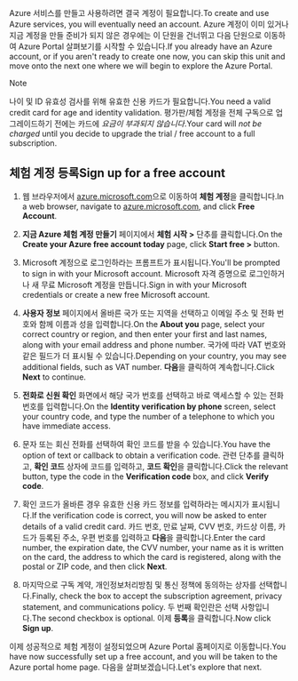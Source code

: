 <span data-ttu-id="0c28c-101">Azure 서비스를 만들고 사용하려면 결국 계정이 필요합니다.</span><span class="sxs-lookup"><span data-stu-id="0c28c-101">To create and use Azure services, you will eventually need an account.</span></span> <span data-ttu-id="0c28c-102">Azure 계정이 이미 있거나 지금 계정을 만들 준비가 되지 않은 경우에는 이 단원을 건너뛰고 다음 단원으로 이동하여 Azure Portal 살펴보기를 시작할 수 있습니다.</span><span class="sxs-lookup"><span data-stu-id="0c28c-102">If you already have an Azure account, or if you aren't ready to create one now, you can skip this unit and move onto the next one where we will begin to explore the Azure Portal.</span></span>

> [!NOTE]
> <span data-ttu-id="0c28c-103">나이 및 ID 유효성 검사를 위해 유효한 신용 카드가 필요합니다.</span><span class="sxs-lookup"><span data-stu-id="0c28c-103">You need a valid credit card for age and identity validation.</span></span> <span data-ttu-id="0c28c-104">평가판/체험 계정을 전체 구독으로 업그레이드하기 전에는 카드에 _요금이 부과되지 않습니다_.</span><span class="sxs-lookup"><span data-stu-id="0c28c-104">Your card will _not be charged_ until you decide to upgrade the trial / free account to a full subscription.</span></span>

## <a name="sign-up-for-a-free-account"></a><span data-ttu-id="0c28c-105">체험 계정 등록</span><span class="sxs-lookup"><span data-stu-id="0c28c-105">Sign up for a free account</span></span>

1. <span data-ttu-id="0c28c-106">웹 브라우저에서 [azure.microsoft.com](https://azure.microsoft.com?azure-portal=true)으로 이동하여 **체험 계정**을 클릭합니다.</span><span class="sxs-lookup"><span data-stu-id="0c28c-106">In a web browser, navigate to [azure.microsoft.com](https://azure.microsoft.com?azure-portal=true), and click **Free Account**.</span></span>

1. <span data-ttu-id="0c28c-107">**지금 Azure 체험 계정 만들기** 페이지에서 **체험 시작 >** 단추를 클릭합니다.</span><span class="sxs-lookup"><span data-stu-id="0c28c-107">On the **Create your Azure free account today** page, click **Start free >** button.</span></span> 

1. <span data-ttu-id="0c28c-108">Microsoft 계정으로 로그인하라는 프롬프트가 표시됩니다.</span><span class="sxs-lookup"><span data-stu-id="0c28c-108">You'll be prompted to sign in with your Microsoft account.</span></span> <span data-ttu-id="0c28c-109">Microsoft 자격 증명으로 로그인하거나 새 무료 Microsoft 계정을 만듭니다.</span><span class="sxs-lookup"><span data-stu-id="0c28c-109">Sign in with your Microsoft credentials or create a new free Microsoft account.</span></span>

1. <span data-ttu-id="0c28c-110">**사용자 정보** 페이지에서 올바른 국가 또는 지역을 선택하고 이메일 주소 및 전화 번호와 함께 이름과 성을 입력합니다.</span><span class="sxs-lookup"><span data-stu-id="0c28c-110">On the **About you** page, select your correct country or region, and then enter your first and last names, along with your email address and phone number.</span></span> <span data-ttu-id="0c28c-111">국가에 따라 VAT 번호와 같은 필드가 더 표시될 수 있습니다.</span><span class="sxs-lookup"><span data-stu-id="0c28c-111">Depending on your country, you may see additional fields, such as VAT number.</span></span> <span data-ttu-id="0c28c-112">**다음**을 클릭하여 계속합니다.</span><span class="sxs-lookup"><span data-stu-id="0c28c-112">Click **Next** to continue.</span></span>

1. <span data-ttu-id="0c28c-113">**전화로 신원 확인** 화면에서 해당 국가 번호를 선택하고 바로 액세스할 수 있는 전화 번호를 입력합니다.</span><span class="sxs-lookup"><span data-stu-id="0c28c-113">On the **Identity verification by phone** screen, select your country code, and type the number of a telephone to which you have immediate access.</span></span>

1. <span data-ttu-id="0c28c-114">문자 또는 회신 전화를 선택하여 확인 코드를 받을 수 있습니다.</span><span class="sxs-lookup"><span data-stu-id="0c28c-114">You have the option of text or callback to obtain a verification code.</span></span> <span data-ttu-id="0c28c-115">관련 단추를 클릭하고, **확인 코드** 상자에 코드를 입력하고, **코드 확인**을 클릭합니다.</span><span class="sxs-lookup"><span data-stu-id="0c28c-115">Click the relevant button, type the code in the **Verification code** box, and click **Verify code**.</span></span>

1. <span data-ttu-id="0c28c-116">확인 코드가 올바른 경우 유효한 신용 카드 정보를 입력하라는 메시지가 표시됩니다.</span><span class="sxs-lookup"><span data-stu-id="0c28c-116">If the verification code is correct, you will now be asked to enter details of a valid credit card.</span></span> <span data-ttu-id="0c28c-117">카드 번호, 만료 날짜, CVV 번호, 카드상 이름, 카드가 등록된 주소, 우편 번호를 입력하고 **다음**을 클릭합니다.</span><span class="sxs-lookup"><span data-stu-id="0c28c-117">Enter the card number, the expiration date, the CVV number, your name as it is written on the card, the address to which the card is registered, along with the postal or ZIP code, and then click **Next**.</span></span>

1. <span data-ttu-id="0c28c-118">마지막으로 구독 계약, 개인정보처리방침 및 통신 정책에 동의하는 상자를 선택합니다.</span><span class="sxs-lookup"><span data-stu-id="0c28c-118">Finally, check the box to accept the subscription agreement, privacy statement, and communications policy.</span></span> <span data-ttu-id="0c28c-119">두 번째 확인란은 선택 사항입니다.</span><span class="sxs-lookup"><span data-stu-id="0c28c-119">The second checkbox is optional.</span></span> <span data-ttu-id="0c28c-120">이제 **등록**을 클릭합니다.</span><span class="sxs-lookup"><span data-stu-id="0c28c-120">Now click **Sign up**.</span></span>

<span data-ttu-id="0c28c-121">이제 성공적으로 체험 계정이 설정되었으며 Azure Portal 홈페이지로 이동합니다.</span><span class="sxs-lookup"><span data-stu-id="0c28c-121">You have now successfully set up a free account, and you will be taken to the Azure portal home page.</span></span> <span data-ttu-id="0c28c-122">다음을 살펴보겠습니다.</span><span class="sxs-lookup"><span data-stu-id="0c28c-122">Let's explore that next.</span></span>
